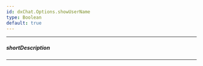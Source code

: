 ```yaml
---
id: dxChat.Options.showUserName
type: Boolean
default: true
---
```

---
##### shortDescription
<!-- Description goes here -->

---
<!-- Description goes here -->